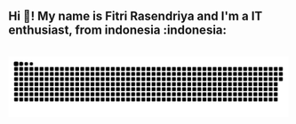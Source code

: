 <h2 align="left">Hi 👋! My name is Fitri Rasendriya and I'm a IT enthusiast, from indonesia :indonesia: </h2>

<br clear="both">

<img src="https://raw.githubusercontent.com/fitri81310740/fitri81310740/output/snake.svg" alt="Snake animation" />
